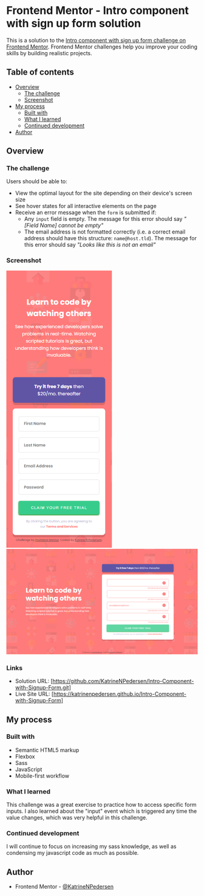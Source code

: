 # Frontend Mentor - Intro component with sign up form solution

This is a solution to the [Intro component with sign up form challenge on Frontend Mentor](https://www.frontendmentor.io/challenges/intro-component-with-signup-form-5cf91bd49edda32581d28fd1). Frontend Mentor challenges help you improve your coding skills by building realistic projects.

## Table of contents

- [Overview](#overview)
  - [The challenge](#the-challenge)
  - [Screenshot](#screenshot)
- [My process](#my-process)
  - [Built with](#built-with)
  - [What I learned](#what-i-learned)
  - [Continued development](#continued-development)
- [Author](#author)

## Overview

### The challenge

Users should be able to:

- View the optimal layout for the site depending on their device's screen size
- See hover states for all interactive elements on the page
- Receive an error message when the `form` is submitted if:
  - Any `input` field is empty. The message for this error should say _"[Field Name] cannot be empty"_
  - The email address is not formatted correctly (i.e. a correct email address should have this structure: `name@host.tld`). The message for this error should say _"Looks like this is not an email"_

### Screenshot

![](./images/screenshot-mobile.png)
![](./images/screenshot-desktop.png)

### Links

- Solution URL: [https://github.com/KatrineNPedersen/Intro-Component-with-Signup-Form.git]
- Live Site URL: [https://katrinenpedersen.github.io/Intro-Component-with-Signup-Form]

## My process

### Built with

- Semantic HTML5 markup
- Flexbox
- Sass
- JavaScript
- Mobile-first workflow

### What I learned

This challenge was a great exercise to practice how to access specific form inputs. I also learned about the "input" event which is triggered any time the value changes, which was very helpful in this challenge.

### Continued development

I will continue to focus on increasing my sass knowledge, as well as condensing my javascript code as much as possible.

## Author

- Frontend Mentor - [@KatrineNPedersen](https://www.frontendmentor.io/profile/KatrineNPedersen)
